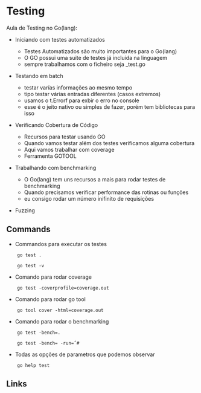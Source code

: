 # Testing

Aula de Testing no Go(lang):

- Iniciando com testes automatizados

  - Testes Automatizados são muito importantes para o Go(lang)
  - O GO possui uma suite de testes já incluida na linguagem
  - sempre trabalhamos com o ficheiro seja \_test.go

- Testando em batch

  - testar varías informações ao mesmo tempo
  - tipo testar várias entradas diferentes (casos extremos)
  - usamos o t.Errorf para exbir o erro no console
  - esse é o jeito nativo ou simples de fazer, porém tem bibliotecas para isso

- Verificando Cobertura de Código

  - Recursos para testar usando GO
  - Quando vamos testar além dos testes verificamos alguma cobertura
  - Aqui vamos trabalhar com coverage
  - Ferramenta GOTOOL

- Trabalhando com benchmarking

  - O Go(lang) tem uns recursos a mais para rodar testes de benchmarking
  - Quando precisamos verificar performance das rotinas ou funções
  - eu consigo rodar um número inifinito de requisições

- Fuzzing

## Commands

- Commandos para executar os testes

```
    go test .
```

```
    go test -v
```

- Comando para rodar coverage

```
    go test -coverprofile=coverage.out
```

- Comando para rodar go tool

```
    go tool cover -html=coverage.out
```

- Comando para rodar o benchmarking

```
    go test -bench=.
```

```
    go test -bench= -run=ˆ#
```

- Todas as opções de parametros que podemos observar

```
    go help test
```

## Links

